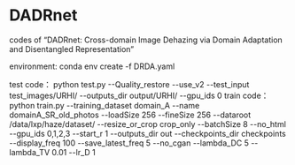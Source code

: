 # DADRnet
codes of “DADRnet: Cross-domain Image Dehazing via Domain Adaptation and Disentangled Representation”

environment: conda env create -f DRDA.yaml 

test code：
python test.py --Quality_restore --use_v2 --test_input test_images/URHI/ --outputs_dir output/URHI/ --gpu_ids 0
train code：
python train.py --training_dataset domain_A --name domainA_SR_old_photos --loadSize 256 --fineSize 256 --dataroot /data/lxp/haze/dataset/ --resize_or_crop crop_only --batchSize 8 --no_html --gpu_ids 0,1,2,3 --start_r 1 --outputs_dir out --checkpoints_dir checkpoints --display_freq 100 --save_latest_freq 5 --no_cgan --lambda_DC 5 --lambda_TV 0.01 --lr_D 1
